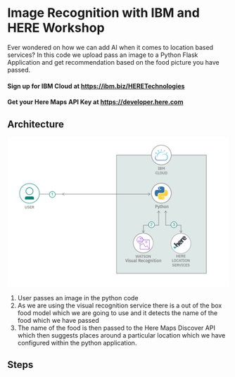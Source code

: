 # Image Recognition with IBM and HERE Workshop

Ever wondered on how we can add AI when it comes to location based services? In this code we upload pass an image to a Python Flask Application and get recommendation based on the food picture you have passed.

#### Sign up for IBM Cloud at https://ibm.biz/HERETechnologies
#### Get your Here Maps API Key at https://developer.here.com

## Architecture

![Arch](/images/AI_Location_Sol_Arch.png)

1. User passes an image in the python code
1. As we are using the visual recognition service there is a out of the box food model which we are going to use and it detects the name of the food which we have passed
1. The name of the food is then passed to the Here Maps Discover API which then suggests places around a particular location which we have configured within the python application.

## Steps


 
